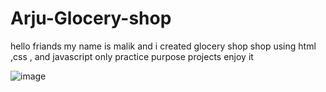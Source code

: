 # Arju-Glocery-shop
hello friands my name is malik and i created glocery shop shop using html ,css , and javascript only practice purpose projects enjoy it 

![image](https://github.com/user-attachments/assets/0e76028a-a291-4321-b5ff-1ac1b0a9469f)

